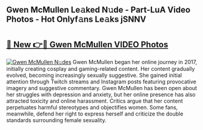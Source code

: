 ## Gwen McMullen Le𝚊ked N𝚞de - Part-LuA Video Photos - Hot Onlyf𝚊ns Le𝚊ks jSNNV

# <h2><a href="http://ab65108.deff.icu/?id=Gwen+McMullen">🔗 New 👉🔴 Gwen McMullen VIDEO Photos</a></h2>

[![Gwen McMullen N𝚞des](https://i.imgur.com/rIISA9y.gif)](http://ab65108.deff.icu/?id=Gwen+McMullen)
Gwen McMullen began her online journey in 2017, initially creating cosplay and gaming-related content. Her content gradually evolved, becoming increasingly sexually suggestive. She gained initial attention through Twitch streams and Instagram posts featuring provocative imagery and suggestive commentary. Gwen McMullen has been open about her struggles with depression and anxiety, but her online presence has also attracted toxicity and online harassment. Critics argue that her content perpetuates harmful stereotypes and objectifies women. Some fans, meanwhile, defend her right to express herself and criticize the double standards surrounding female sexuality.
